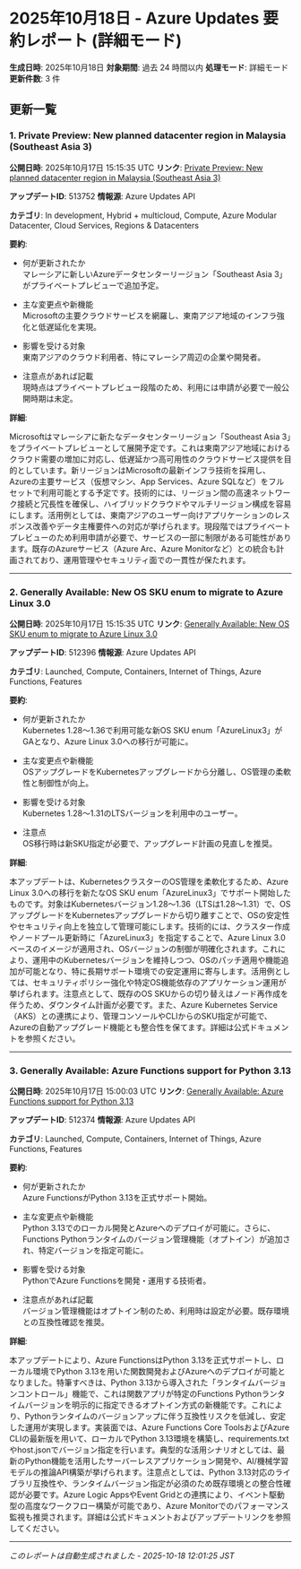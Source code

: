# 2025年10月18日 - Azure Updates 要約レポート (詳細モード)

**生成日時**: 2025年10月18日
**対象期間**: 過去 24 時間以内
**処理モード**: 詳細モード
**更新件数**: 3 件

## 更新一覧

### 1. Private Preview: New planned datacenter region in Malaysia (Southeast Asia 3)

**公開日時**: 2025年10月17日 15:15:35 UTC
**リンク**: [Private Preview: New planned datacenter region in Malaysia (Southeast Asia 3)](https://azure.microsoft.com/updates?id=513752)

**アップデートID**: 513752
**情報源**: Azure Updates API

**カテゴリ**: In development, Hybrid + multicloud, Compute, Azure Modular Datacenter, Cloud Services, Regions & Datacenters

**要約**:

- 何が更新されたか  
マレーシアに新しいAzureデータセンターリージョン「Southeast Asia 3」がプライベートプレビューで追加予定。

- 主な変更点や新機能  
Microsoftの主要クラウドサービスを網羅し、東南アジア地域のインフラ強化と低遅延化を実現。

- 影響を受ける対象  
東南アジアのクラウド利用者、特にマレーシア周辺の企業や開発者。

- 注意点があれば記載  
現時点はプライベートプレビュー段階のため、利用には申請が必要で一般公開時期は未定。

**詳細**:

Microsoftはマレーシアに新たなデータセンターリージョン「Southeast Asia 3」をプライベートプレビューとして展開予定です。これは東南アジア地域におけるクラウド需要の増加に対応し、低遅延かつ高可用性のクラウドサービス提供を目的としています。新リージョンはMicrosoftの最新インフラ技術を採用し、Azureの主要サービス（仮想マシン、App Services、Azure SQLなど）をフルセットで利用可能とする予定です。技術的には、リージョン間の高速ネットワーク接続と冗長性を確保し、ハイブリッドクラウドやマルチリージョン構成を容易にします。活用例としては、東南アジアのユーザー向けアプリケーションのレスポンス改善やデータ主権要件への対応が挙げられます。現段階ではプライベートプレビューのため利用申請が必要で、サービスの一部に制限がある可能性があります。既存のAzureサービス（Azure Arc、Azure Monitorなど）との統合も計画されており、運用管理やセキュリティ面での一貫性が保たれます。

---

### 2. Generally Available: New OS SKU enum to migrate to Azure Linux 3.0 

**公開日時**: 2025年10月17日 15:15:35 UTC
**リンク**: [Generally Available: New OS SKU enum to migrate to Azure Linux 3.0 ](https://azure.microsoft.com/updates?id=512396)

**アップデートID**: 512396
**情報源**: Azure Updates API

**カテゴリ**: Launched, Compute, Containers, Internet of Things, Azure Functions, Features

**要約**:

- 何が更新されたか  
Kubernetes 1.28～1.36で利用可能な新OS SKU enum「AzureLinux3」がGAとなり、Azure Linux 3.0への移行が可能に。

- 主な変更点や新機能  
OSアップグレードをKubernetesアップグレードから分離し、OS管理の柔軟性と制御性が向上。

- 影響を受ける対象  
Kubernetes 1.28～1.31のLTSバージョンを利用中のユーザー。

- 注意点  
OS移行時は新SKU指定が必要で、アップグレード計画の見直しを推奨。

**詳細**:

本アップデートは、KubernetesクラスターのOS管理を柔軟化するため、Azure Linux 3.0への移行を新たなOS SKU enum「AzureLinux3」でサポート開始したものです。対象はKubernetesバージョン1.28～1.36（LTSは1.28～1.31）で、OSアップグレードをKubernetesアップグレードから切り離すことで、OSの安定性やセキュリティ向上を独立して管理可能にします。技術的には、クラスター作成やノードプール更新時に「AzureLinux3」を指定することで、Azure Linux 3.0ベースのイメージが適用され、OSバージョンの制御が明確化されます。これにより、運用中のKubernetesバージョンを維持しつつ、OSのパッチ適用や機能追加が可能となり、特に長期サポート環境での安定運用に寄与します。活用例としては、セキュリティポリシー強化や特定OS機能依存のアプリケーション運用が挙げられます。注意点として、既存のOS SKUからの切り替えはノード再作成を伴うため、ダウンタイム計画が必要です。また、Azure Kubernetes Service（AKS）との連携により、管理コンソールやCLIからのSKU指定が可能で、Azureの自動アップグレード機能とも整合性を保てます。詳細は公式ドキュメントを参照ください。

---

### 3. Generally Available: Azure Functions support for Python 3.13 

**公開日時**: 2025年10月17日 15:00:03 UTC
**リンク**: [Generally Available: Azure Functions support for Python 3.13 ](https://azure.microsoft.com/updates?id=512374)

**アップデートID**: 512374
**情報源**: Azure Updates API

**カテゴリ**: Launched, Compute, Containers, Internet of Things, Azure Functions, Features

**要約**:

- 何が更新されたか  
Azure FunctionsがPython 3.13を正式サポート開始。

- 主な変更点や新機能  
Python 3.13でのローカル開発とAzureへのデプロイが可能に。さらに、Functions Pythonランタイムのバージョン管理機能（オプトイン）が追加され、特定バージョンを指定可能に。

- 影響を受ける対象  
PythonでAzure Functionsを開発・運用する技術者。

- 注意点があれば記載  
バージョン管理機能はオプトイン制のため、利用時は設定が必要。既存環境との互換性確認を推奨。

**詳細**:

本アップデートにより、Azure FunctionsはPython 3.13を正式サポートし、ローカル環境でPython 3.13を用いた関数開発およびAzureへのデプロイが可能となりました。特筆すべきは、Python 3.13から導入された「ランタイムバージョンコントロール」機能で、これは関数アプリが特定のFunctions Pythonランタイムバージョンを明示的に指定できるオプトイン方式の新機能です。これにより、Pythonランタイムのバージョンアップに伴う互換性リスクを低減し、安定した運用が実現します。実装面では、Azure Functions Core ToolsおよびAzure CLIの最新版を用いて、ローカルでPython 3.13環境を構築し、requirements.txtやhost.jsonでバージョン指定を行います。典型的な活用シナリオとしては、最新のPython機能を活用したサーバーレスアプリケーション開発や、AI/機械学習モデルの推論API構築が挙げられます。注意点としては、Python 3.13対応のライブラリ互換性や、ランタイムバージョン指定が必須のため既存環境との整合性確認が必要です。Azure Logic AppsやEvent Gridとの連携により、イベント駆動型の高度なワークフロー構築が可能であり、Azure Monitorでのパフォーマンス監視も推奨されます。詳細は公式ドキュメントおよびアップデートリンクを参照してください。

---


*このレポートは自動生成されました - 2025-10-18 12:01:25 JST*
